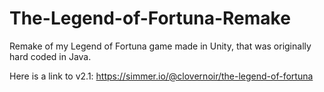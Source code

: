 # The-Legend-of-Fortuna-Remake
Remake of my Legend of Fortuna game made in Unity, that was originally hard coded in Java.

Here is a link to v2.1: https://simmer.io/@clovernoir/the-legend-of-fortuna
